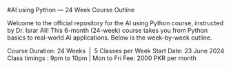 #AI using Python — 24 Week Course Outline

Welcome to the official repository for the AI using Python course, instructed by Dr. Israr Ali!
This 6-month (24-week) course takes you from Python basics to real-world AI applications. Below is the week-by-week outline.

Course Duration: 24 Weeks  |  5 Classes per Week
Start Date: 23 June 2024
Class timings : 9pm to 10pm | Mon to Fri
Fee: 2000 PKR per month
